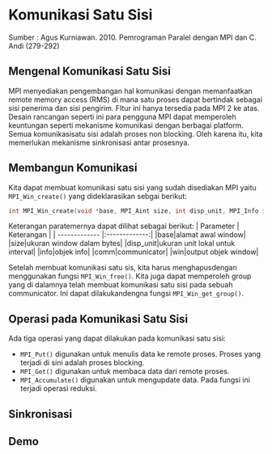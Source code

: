 # Komunikasi Satu Sisi

Sumber : Agus Kurniawan. 2010. Pemrograman Paralel dengan MPI dan C. Andi (279-292)

## Mengenal Komunikasi Satu Sisi

MPI menyediakan pengembangan hal komunikasi dengan memanfaatkan remote memory access (RMS) di mana satu proses dapat bertindak sebagai sisi penerima dan sisi pengirim. FItur ini hanya tersedia pada MPI 2 ke atas. Desain rancangan seperti ini para pengguna MPI dapat memperoleh keuntungan seperti mekanisme komunikasi dengan berbagai platform. Semua komunikasisatu sisi adalah proses non blocking. Oleh karena itu, kita memerlukan mekanisme sinkronisasi antar prosesnya.

## Membangun Komunikasi

Kita dapat membuat komunikasi satu sisi yang sudah disediakan MPI yaitu ``MPI_Win_create()`` yang dideklarasikan sebgai berikut:
```c++
int MPI_Win_create(void *base, MPI_Aint size, int disp_unit, MPI_Info info, MPI_Comm comm, MPI_Win *win)
```
Keterangan paratemernya dapat dilihat sebagai berikut:
| Parameter | Keterangan  |
| ------------- |:-------------:|
|base|alamat awal window|
|size|ukuran window dalam bytes|
|disp_unit|ukuran unit lokal untuk interval|
|info|objek info|
|comm|communicator|
|win|output objek window|

Setelah membuat komunikasi satu sis, kita harus menghapusdengan menggunakan fungsi ``MPI_Win_free()``. Kita juga dapat memperoleh group yang di dalamnya telah membuat komunikasi satu sisi pada sebuah communicator. Ini dapat dilakukandengna fungsi ``MPI_Win_get_group()``.

## Operasi pada Komunikasi Satu Sisi

Ada tiga operasi yang dapat dilakukan pada komunikasi satu sisi:
- ``MPI_Put()`` digunakan untuk menulis data ke remote proses. Proses yang terjadi di sini adalah proses blocking.
- ``MPI_Get()`` digunakan untuk membaca data dari remote proses.
- ``MPI_Accumulate()`` digunakan untuk mengupdate data. Pada fungsi ini terjadi operasi reduksi.

## Sinkronisasi

## Demo
